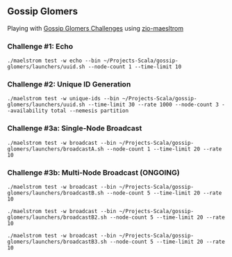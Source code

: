 ## Gossip Glomers

Playing with [Gossip Glomers Challenges](https://fly.io/dist-sys/) using [zio-maesltrom](https://zio-maelstrom.bilal-fazlani.com/)

### Challenge #1: Echo

```shell
./maelstrom test -w echo --bin ~/Projects-Scala/gossip-glomers/launchers/uuid.sh --node-count 1 --time-limit 10
```

### Challenge #2: Unique ID Generation

```shell
./maelstrom test -w unique-ids --bin ~/Projects-Scala/gossip-glomers/launchers/uuid.sh --time-limit 30 --rate 1000 --node-count 3 --availability total --nemesis partition
```

### Challenge #3a: Single-Node Broadcast

```shell
./maelstrom test -w broadcast --bin ~/Projects-Scala/gossip-glomers/launchers/broadcastA.sh --node-count 1 --time-limit 20 --rate 10
```

### Challenge #3b: Multi-Node Broadcast (ONGOING)

```shell
./maelstrom test -w broadcast --bin ~/Projects-Scala/gossip-glomers/launchers/broadcastB.sh --node-count 5 --time-limit 20 --rate 10
```

```shell
./maelstrom test -w broadcast --bin ~/Projects-Scala/gossip-glomers/launchers/broadcastB2.sh --node-count 5 --time-limit 20 --rate 10
```

```shell
./maelstrom test -w broadcast --bin ~/Projects-Scala/gossip-glomers/launchers/broadcastB3.sh --node-count 5 --time-limit 20 --rate 10
```

